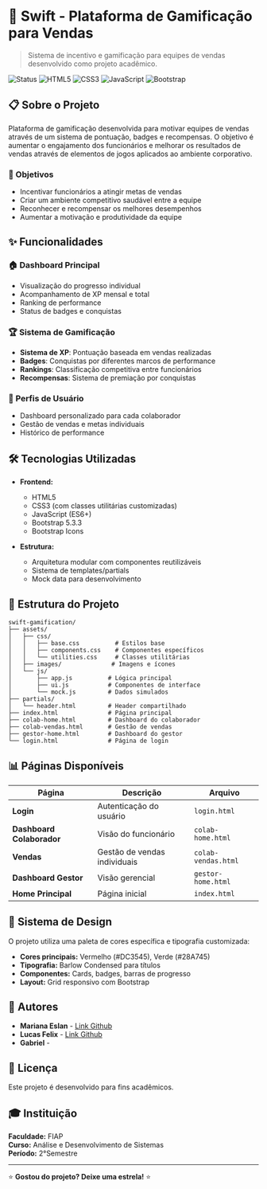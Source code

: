 # 🚀 Swift - Plataforma de Gamificação para Vendas

> Sistema de incentivo e gamificação para equipes de vendas desenvolvido como projeto acadêmico.

![Status](https://img.shields.io/badge/Status-Em%20Desenvolvimento-yellow)
![HTML5](https://img.shields.io/badge/HTML5-E34F26?style=flat&logo=html5&logoColor=white)
![CSS3](https://img.shields.io/badge/CSS3-1572B6?style=flat&logo=css3&logoColor=white)
![JavaScript](https://img.shields.io/badge/JavaScript-F7DF1E?style=flat&logo=javascript&logoColor=black)
![Bootstrap](https://img.shields.io/badge/Bootstrap-563D7C?style=flat&logo=bootstrap&logoColor=white)

## 📋 Sobre o Projeto

Plataforma de gamificação desenvolvida para motivar equipes de vendas através de um sistema de pontuação, badges e recompensas. O objetivo é aumentar o engajamento dos funcionários e melhorar os resultados de vendas através de elementos de jogos aplicados ao ambiente corporativo.

### 🎯 Objetivos

- Incentivar funcionários a atingir metas de vendas
- Criar um ambiente competitivo saudável entre a equipe
- Reconhecer e recompensar os melhores desempenhos
- Aumentar a motivação e produtividade da equipe

## ✨ Funcionalidades

### 🏠 Dashboard Principal
- Visualização do progresso individual
- Acompanhamento de XP mensal e total
- Ranking de performance
- Status de badges e conquistas

### 🏆 Sistema de Gamificação
- **Sistema de XP**: Pontuação baseada em vendas realizadas
- **Badges**: Conquistas por diferentes marcos de performance
- **Rankings**: Classificação competitiva entre funcionários
- **Recompensas**: Sistema de premiação por conquistas

### 👤 Perfis de Usuário
- Dashboard personalizado para cada colaborador
- Gestão de vendas e metas individuais
- Histórico de performance

## 🛠️ Tecnologias Utilizadas

- **Frontend:**
  - HTML5
  - CSS3 (com classes utilitárias customizadas)
  - JavaScript (ES6+)
  - Bootstrap 5.3.3
  - Bootstrap Icons

- **Estrutura:**
  - Arquitetura modular com componentes reutilizáveis
  - Sistema de templates/partials
  - Mock data para desenvolvimento

## 📁 Estrutura do Projeto

```
swift-gamification/
├── assets/
│   ├── css/
│   │   ├── base.css          # Estilos base
│   │   ├── components.css    # Componentes específicos
│   │   └── utilities.css     # Classes utilitárias
│   ├── images/              # Imagens e ícones
│   └── js/
│       ├── app.js          # Lógica principal
│       ├── ui.js           # Componentes de interface
│       └── mock.js         # Dados simulados
├── partials/
│   └── header.html         # Header compartilhado
├── index.html              # Página principal
├── colab-home.html         # Dashboard do colaborador
├── colab-vendas.html       # Gestão de vendas
├── gestor-home.html        # Dashboard do gestor
└── login.html              # Página de login
```

## 📊 Páginas Disponíveis

| Página | Descrição | Arquivo |
|--------|-----------|---------|
| **Login** | Autenticação do usuário | `login.html` |
| **Dashboard Colaborador** | Visão do funcionário | `colab-home.html` |
| **Vendas** | Gestão de vendas individuais | `colab-vendas.html` |
| **Dashboard Gestor** | Visão gerencial | `gestor-home.html` |
| **Home Principal** | Página inicial | `index.html` |

## 🎨 Sistema de Design

O projeto utiliza uma paleta de cores específica e tipografia customizada:

- **Cores principais:** Vermelho (#DC3545), Verde (#28A745)
- **Tipografia:** Barlow Condensed para títulos
- **Componentes:** Cards, badges, barras de progresso
- **Layout:** Grid responsivo com Bootstrap

## 👥 Autores

- **Mariana Eslan** - [Link Github](https://github.com/marianaeslan)
- **Lucas Felix** - [Link Github](https://github.com/strFelix)
- **Gabriel** -

## 📄 Licença

Este projeto é desenvolvido para fins acadêmicos.

## 🎓 Instituição

**Faculdade:** FIAP <br>
**Curso:** Análise e Desenvolvimento de Sistemas <br>
**Período:** 2°Semestre <br>

---

⭐ **Gostou do projeto? Deixe uma estrela!** ⭐

